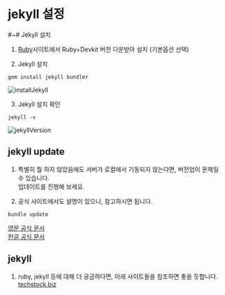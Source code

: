 # jekyll 설정

#~# Jekyll 설치

1. [Ruby](https://rubyinstaller.org/downloads/)사이트에서 Ruby+Devkit 버전 다운받아 설치 (기본옵션 선택)

2. Jekyll 설치
```
gem install jekyll bundler
```
![installJekyll](https://user-images.githubusercontent.com/39661858/110283970-5cdb8380-8024-11eb-8e81-bc726d900766.png)

3. Jekyll 설치 확인
```
jekyll -v
```
![jekyllVersion](https://user-images.githubusercontent.com/39661858/110284005-7086ea00-8024-11eb-9e91-6d22520f2a5d.png)


## jekyll update

1. 특별히 뭘 하지 않았음에도 서버가 로컬에서 기동되지 않는다면, 버전업이 문제일 수 있습니다.  
업데이트를 진행해 보세요.

2. 공식 사이트에서도 설명이 있으니, 참고하시면 됩니다.
```
bundle update
```
[영문 공식 문서](https://jekyllrb.com/docs/upgrading/)  
[한글 공식 문서](https://jekyllrb-ko.github.io/docs/upgrading/)

## jekyll 

1. ruby, jekyll 등에 대해 더 궁금하다면, 아래 사이트들을 참조하면 좋을 듯합니다.
[techstock.biz](https://techstock.biz/Jekyll-Blog/Gemfile-Gemfile.lock/)  